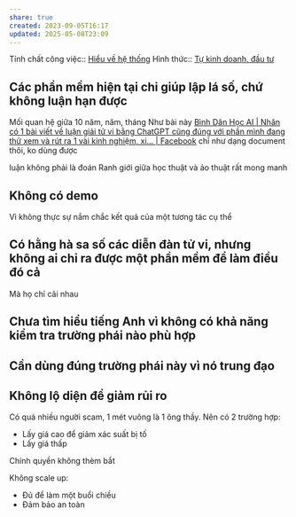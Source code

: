 ```yaml
---
share: true
created: 2023-09-05T16:17
updated: 2025-05-08T23:09
---
```

Tính chất công việc:: [Hiểu về hệ thống](../../1.%20T%C3%ADnh%20ch%E1%BA%A5t%20c%C3%B4ng%20vi%E1%BB%87c/Theo%20ki%E1%BA%BFn%20th%E1%BB%A9c,%20k%E1%BB%B9%20n%C4%83ng/Hi%E1%BB%83u%20v%E1%BB%81%20h%E1%BB%87%20th%E1%BB%91ng.md)
Hình thức:: [Tự kinh doanh, đầu tư](../../2%20H%C3%ACnh%20th%E1%BB%A9c/T%E1%BB%B1%20kinh%20doanh,%20%C4%91%E1%BA%A7u%20t%C6%B0.md)

## Các phần mềm hiện tại chỉ giúp lập lá số, chứ không luận hạn được
Mối quan hệ giữa 10 năm, năm, tháng
Như bài này [Bình Dân Học AI \| Nhân có 1 bài viết về luận giải tử vi bằng ChatGPT cũng đúng với phần mình đang thử xem và rút ra 1 vài kinh nghiệm, xi... \| Facebook](https://www.facebook.com/groups/binhdanhocai/permalink/646715631150528/?app=fbl)
chỉ như dạng document thôi, ko dùng được

luận không phải là đoán
Ranh giới giữa học thuật và ảo thuật rất mong manh

## Không có demo
Vì không thực sự nắm chắc kết quả của một tương tác cụ thể

## Có hằng hà sa số các diễn đàn tử vi, nhưng không ai chỉ ra được một phần mềm để làm điều đó cả
Mà họ chỉ cãi nhau

## Chưa tìm hiểu tiếng Anh vì không có khả năng kiểm tra trường phái nào phù hợp

## Cần dùng đúng trường phái này vì nó trung đạo

## Không lộ diện để giảm rủi ro
Có quá nhiều người scam, 1 mét vuông là 1 ông thầy. Nên có 2 trường hợp:
- Lấy giá cao để giảm xác suất bị tố
- Lấy giá thấp 

Chính quyền không thèm bắt


Không scale up:
- Đủ để làm một buổi chiều
- Đảm bảo an toàn

